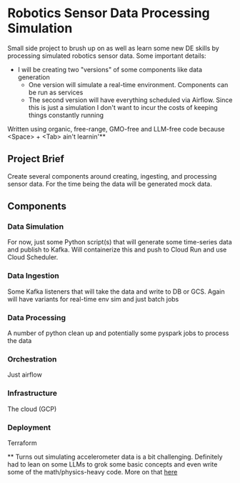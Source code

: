 # Robotics Sensor Data Processing Simulation

Small side project to brush up on as well as learn some new DE skills by
processing simulated robotics sensor data.
Some important details:

- I will be creating two "versions" of some components like data generation
  - One version will simulate a real-time environment. Components can be run
    as services
  - The second version will have everything scheduled via Airflow. Since this
    is just a simulation I don't want to incur the costs of keeping things
    constantly running

Written using organic, free-range, GMO-free and LLM-free code
because \<Space> + \<Tab> ain't learnin'\*\*

## Project Brief

Create several components around creating, ingesting, and processing
sensor data. For the time being the data will be generated mock data.

## Components

### Data Simulation

For now, just some Python script(s) that will generate some
time-series data and publish to Kafka. Will containerize this
and push to Cloud Run and use Cloud Scheduler.

### Data Ingestion

Some Kafka listeners that will take the data and write to DB or GCS.
Again will have variants for real-time env sim and just batch jobs

### Data Processing

A number of python clean up and potentially some pyspark jobs to process
the data

### Orchestration

Just airflow

### Infrastructure

The cloud (GCP)

### Deployment

Terraform

\*\* Turns out simulating accelerometer data is a bit challenging. Definitely had to lean on some LLMs to grok some basic concepts and even write some of the math/physics-heavy code. More on that [here](/learnings/README.md)
